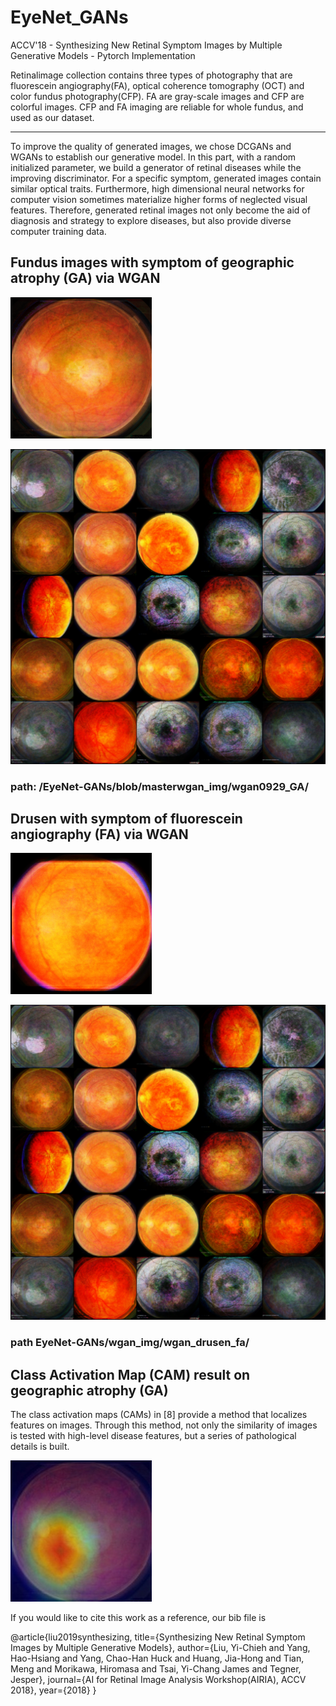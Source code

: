 # EyeNet_GANs
ACCV'18 - Synthesizing New Retinal Symptom Images by Multiple Generative Models - Pytorch Implementation 

Retinalimage collection contains three types of photography that are fluorescein angiography(FA), optical coherence tomography (OCT) and color fundus photography(CFP). FA are gray-scale images and CFP are colorful images. CFP and FA imaging are reliable for whole fundus, and used as our dataset.

-----------------------------------------------------------------

To improve the quality of generated images, we chose DCGANs and WGANs to establish our generative model. In this part, with a random initialized parameter, we build a generator of retinal diseases while the improving discriminator. For a specific symptom, generated images contain similar optical traits. Furthermore, high dimensional neural networks for computer vision sometimes materialize higher forms of neglected visual features. Therefore, generated retinal images not only become the aid of diagnosis and strategy to explore diseases, but also provide diverse computer training data.


## Fundus images with symptom of geographic atrophy (GA) via WGAN

![image](https://github.com/huckiyang/EyeNet-GANs/blob/master/final_imgs/GA_01.png)

![image](https://github.com/huckiyang/EyeNet-GANs/blob/master/wgan_img/wgan0929_GA/39500.png)

### path: /EyeNet-GANs/blob/masterwgan_img/wgan0929_GA/

## Drusen with symptom of fluorescein angiography (FA) via WGAN

![image](https://github.com/huckiyang/EyeNet-GANs/blob/master/final_imgs/drusen_01.png)

![image](https://github.com/huckiyang/EyeNet-GANs/blob/master/wgan_img/wgan0929_GA/39500.png)

### path EyeNet-GANs/wgan_img/wgan_drusen_fa/

## Class Activation Map (CAM) result on geographic atrophy (GA)
The class activation maps (CAMs) in [8] provide a method that localizes features on images. 
Through this method, not only the similarity of images is tested with high-level disease features, but a series of pathological details is built.

![image](https://github.com/huckiyang/EyeNet-GANs/blob/master/CAMs/CAM-GA-GA_01-resnet50.jpg)

If you would like to cite this work as a reference, our bib file is 

@article{liu2019synthesizing,
  title={Synthesizing New Retinal Symptom Images by Multiple Generative Models},
  author={Liu, Yi-Chieh and Yang, Hao-Hsiang and Yang, Chao-Han Huck and Huang, Jia-Hong and Tian, Meng and Morikawa, Hiromasa and Tsai, Yi-Chang James and Tegner, Jesper},
  journal={AI for Retinal Image Analysis Workshop(AIRIA), ACCV 2018},
  year={2018}
}
